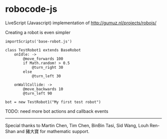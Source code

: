 robocode-js
===========

LiveScript (Javascript) implementation of http://gumuz.nl/projects/robojs/

Creating a robot is even simpler

```
importScripts('base-robot.js')

class TestRobot1 extends BaseRobot
    onIdle: ->
        @move_forwards 100
        if Math.random! > 0.5
            @turn_right 30
        else
            @turn_left 30

    onWallCollide: ->
        @move_backwards 10
        @turn_left 90

bot = new TestRobot1("My first test robot")

```

TODO: need more bot actions and callback events


----
Special thanks to Martin Chen, Tim Chen, BinBin Tasi, Sid Wang, Louh Ren-Shan and 豬大寶 for mathematic support.
